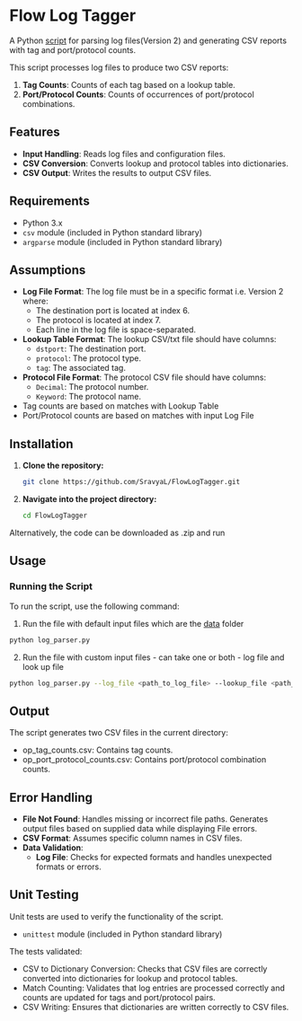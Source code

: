 # Flow Log Tagger

A Python [script](log_parser.py) for parsing log files(Version 2) and generating CSV reports with tag and port/protocol counts.

This script processes log files to produce two CSV reports:
1. **Tag Counts**: Counts of each tag based on a lookup table.
2. **Port/Protocol Counts**: Counts of occurrences of port/protocol combinations.

## Features

- **Input Handling**: Reads log files and configuration files.
- **CSV Conversion**: Converts lookup and protocol tables into dictionaries.
- **CSV Output**: Writes the results to output CSV files.

## Requirements

- Python 3.x
- `csv` module (included in Python standard library)
- `argparse` module (included in Python standard library)

## Assumptions

- **Log File Format**: The log file must be in a specific format i.e. Version 2 where:
  - The destination port is located at index 6.
  - The protocol is located at index 7.
  - Each line in the log file is space-separated.
- **Lookup Table Format**: The lookup CSV/txt file should have columns:
  - `dstport`: The destination port.
  - `protocol`: The protocol type.
  - `tag`: The associated tag.
- **Protocol File Format**: The protocol CSV file should have columns:
  - `Decimal`: The protocol number.
  - `Keyword`: The protocol name.
- Tag counts are based on matches with Lookup Table
- Port/Protocol counts are based on matches with input Log File 

## Installation

1. **Clone the repository:**

    ```bash
   git clone https://github.com/SravyaL/FlowLogTagger.git
    ```

2. **Navigate into the project directory:**

    ```bash
    cd FlowLogTagger
    ```
Alternatively, the code can be downloaded as .zip and run

## Usage

### Running the Script

To run the script, use the following command:

1. Run the file with default input files which are the [data](data) folder

```bash
python log_parser.py
```
2. Run the file with custom input files - can take one or both - log file and look up file 
```bash
python log_parser.py --log_file <path_to_log_file> --lookup_file <path_to_lookup_file>
```

## Output
The script generates two CSV files in the current directory:

- op_tag_counts.csv: Contains tag counts.
- op_port_protocol_counts.csv: Contains port/protocol combination counts.

## Error Handling

- **File Not Found**: Handles missing or incorrect file paths. Generates output files based on supplied data while displaying File errors.
- **CSV Format**: Assumes specific column names in CSV files.
- **Data Validation**:
  - **Log File**: Checks for expected formats and handles unexpected formats or errors.

## Unit Testing
Unit tests are used to verify the functionality of the script.
- `unittest` module (included in Python standard library)
  
The tests validated:
- CSV to Dictionary Conversion: Checks that CSV files are correctly converted into dictionaries for lookup and protocol tables.
- Match Counting: Validates that log entries are processed correctly and counts are updated for tags and port/protocol pairs.
- CSV Writing: Ensures that dictionaries are written correctly to CSV files.

